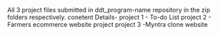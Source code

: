 All 3 project files submitted in ddt_program-name repository in the zip folders respectively.
conetent Details-
project 1 - To-do List
project 2 - Farmers ecommerce website project
project 3 -Myntra clone website
